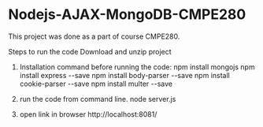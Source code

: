# Nodejs-AJAX-MongoDB-CMPE280
This project was done as a part of course CMPE280.

Steps to run the code
Download and unzip project

1. Installation command before running the code:
npm install mongojs
npm install express --save
npm install body-parser --save
npm install cookie-parser --save
npm install multer --save

2. run the code from command line. 
node server.js

3. open link in browser
http://localhost:8081/

